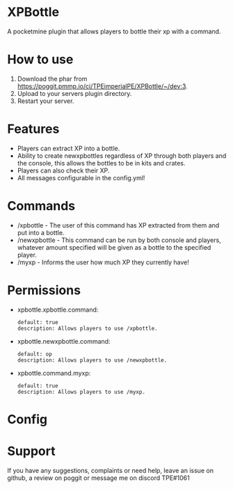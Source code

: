 # XPBottle
A pocketmine plugin that allows players to bottle their xp with a command.

# How to use
1. Download the phar from https://poggit.pmmp.io/ci/TPEimperialPE/XPBottle/~/dev:3.
2. Upload to your servers plugin directory.
3. Restart your server.

# Features
- Players can extract XP into a bottle.
- Ability to create newxpbottles regardless of XP through both players and the console, this allows the bottles to be in kits and crates.
- Players can also check their XP.
- All messages configurable in the config.yml!

# Commands
- /xpbottle <amount> - The user of this command has XP extracted from them and put into a bottle.
- /newxpbottle <amount> <player> - This command can be run by both console and players, whatever amount specified will be given as a bottle to the
  specified player.
- /myxp - Informs the user how much XP they currently have!

# Permissions
- xpbottle.xpbottle.command:

      default: true
      description: Allows players to use /xpbottle.

- xpbottle.newxpbottle.command:

      default: op
      description: Allows players to use /newxpbottle.
      
- xpbottle.command.myxp:

      default: true
      description: Allows players to use /myxp.
# Config

# Support
If you have any suggestions, complaints or need help, leave an issue on github, a review on poggit or message me on discord TPE#1061
 
    
    
